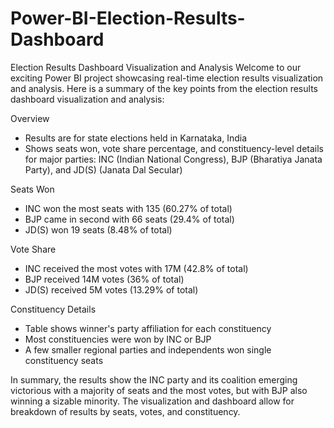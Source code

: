 # Power-BI-Election-Results-Dashboard
Election Results Dashboard Visualization and Analysis
Welcome to our exciting Power BI project showcasing real-time election results visualization and analysis. Here is a summary of the key points from the election results dashboard visualization and analysis:

Overview
- Results are for state elections held in Karnataka, India
- Shows seats won, vote share percentage, and constituency-level details for major parties: INC (Indian National Congress), BJP (Bharatiya Janata Party), and JD(S) (Janata Dal Secular)

Seats Won
- INC won the most seats with 135 (60.27% of total)
- BJP came in second with 66 seats (29.4% of total)  
- JD(S) won 19 seats (8.48% of total)

Vote Share
- INC received the most votes with 17M (42.8% of total)
- BJP received 14M votes (36% of total)
- JD(S) received 5M votes (13.29% of total)

Constituency Details
- Table shows winner's party affiliation for each constituency
- Most constituencies were won by INC or BJP
- A few smaller regional parties and independents won single constituency seats

In summary, the results show the INC party and its coalition emerging victorious with a majority of seats and the most votes, but with BJP also winning a sizable minority. The visualization and dashboard allow for breakdown of results by seats, votes, and constituency.
